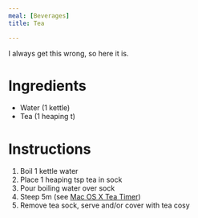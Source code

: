 ```yaml
---
meal: [Beverages]
title: Tea

---
```

I always get this wrong, so here it is.


# Ingredients

 *  Water (1 kettle)
 *  Tea (1 heaping t)


# Instructions

 1.  Boil 1 kettle water
 1.  Place 1 heaping tsp tea in sock
 1.  Pour boiling water over sock
 1.  Steep 5m (see [Mac OS X Tea Timer](http://www.herwig-henseler.de/teatimer))
 1.  Remove tea sock, serve and/or cover with tea cosy
